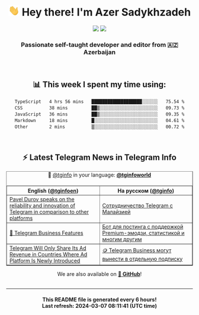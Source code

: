 <div align="center">
	<div>
		<h1>
      <img src="./assets/hi.gif" width="30px"> Hey there! I'm Azer Sadykhzadeh
    </h1>
    <img height="18" src="https://komarev.com/ghpvc/?username=sadykhzadeh&label=Views&color=2081c1&style=flat-square" />
		<a href="https://wakatime.com/Azer"> <img height="18" src="https://wakatime.com/badge/user/f80ae27a-c328-426f-a381-bc84136e2dd6.svg" /> </a>
    <h3>
      Passionate self-taught developer and editor from 🇦🇿 Azerbaijan
    </h3>
  </div>
  <br>

<h2>📊 This week I spent my time using:</h2>

<!--START_SECTION:waka-->

```txt
TypeScript   4 hrs 56 mins   ███████████████████░░░░░░   75.54 %
CSS          38 mins         ██▒░░░░░░░░░░░░░░░░░░░░░░   09.73 %
JavaScript   36 mins         ██▒░░░░░░░░░░░░░░░░░░░░░░   09.35 %
Markdown     18 mins         █░░░░░░░░░░░░░░░░░░░░░░░░   04.61 %
Other        2 mins          ▒░░░░░░░░░░░░░░░░░░░░░░░░   00.72 %
```

<!--END_SECTION:waka-->

<br>

<h2>⚡️ Latest Telegram News in Telegram Info</h2>
  <table border>
		<tr>
			<th width="50%">English (<a href="https://t.me/tginfoen">@tginfoen</a>)</th>
			<th>На русском (<a href="https://t.me/tginfo">@tginfo</a>)</th>
		</tr>
		<caption>🚩 <a href="https://t.me/tginfo">@tginfo</a> in your language: <a href="https://t.me/tginfoworld"><b>@tginfoworld</b></a><caption/>
  <tr><td><a href="https://t.me/tginfoen/1862">Pavel Durov speaks on the reliability and innovation of Telegram in comparison to other platforms </a></td>
    <td><a href="https://t.me/tginfo/3955">Сотрудничество Telegram с Малайзией</a></td></tr><tr><td><a href="https://t.me/tginfoen/1861">🏪 Telegram Business Features</a></td>
    <td><a href="https://t.me/tginfo/3954">Бот для постинга с поддержкой Premium-эмодзи, статистикой и многим другим</a></td></tr><tr><td><a href="https://t.me/tginfoen/1860">Telegram Will Only Share Its Ad Revenue in Countries Where Ad Platform Is Newly Introduced</a></td>
    <td><a href="https://t.me/tginfo/3953">🪙 Telegram Business могут вынести в отдельную подписку</a></td></tr>
</table>
We are also available on <a href="https://github.com/tginfo"><b>🐙 GitHub</b></a>!
</div>

<br>
<hr>
<h4 align="center">This README file is generated <b>every 6 hours</b>!</br>Last refresh: <b>2024-03-07 08:11:41 (UTC time)</b></h4>

